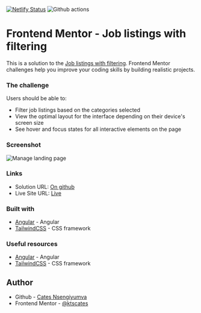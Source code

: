[![Netlify Status](https://api.netlify.com/api/v1/badges/88349b7b-8ab9-4cf8-80e9-22b5d4fdeed6/deploy-status)](https://app.netlify.com/sites/gregarious-flan-6a0381/deploys) ![Github actions](https://github.com/ktscates/manage-landing-page/actions/workflows/node.js.yml/badge.svg)

# Frontend Mentor - Job listings with filtering

This is a solution to the [Job listings with filtering](https://www.frontendmentor.io/challenges/job-listings-with-filtering-ivstIPCt). Frontend Mentor challenges help you improve your coding skills by building realistic projects.

### The challenge

Users should be able to:

- Filter job listings based on the categories selected
- View the optimal layout for the interface depending on their device's screen size
- See hover and focus states for all interactive elements on the page

### Screenshot

![Manage landing page](/assets/images/desktop-preview.jpg)

### Links

- Solution URL: [On github](https://github.com/ktscates/job-listings)
- Live Site URL: [Live](https://gregarious-flan-6a0381.netlify.app/)

### Built with

- [Angular](https://angular.dev/) - Angular
- [TailwindCSS](https://nextjs.org/) - CSS framework

### Useful resources

- [Angular](https://angular.dev/) - Angular
- [TailwindCSS](https://nextjs.org/) - CSS framework

## Author

- Github - [Cates Nsengiyumva](https://github.com/ktscates)
- Frontend Mentor - [@ktscates](https://www.frontendmentor.io/profile/ktscates)
